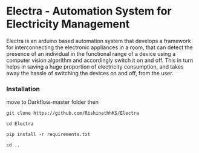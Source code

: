 # Electra - Automation System for Electricity Management

Electra is an arduino based automation system that develops a framework for interconnecting the electronic appliances in a room, that can detect the presence of an individual in the functional range of a device using a computer vision algorithm and accordingly switch it on and off. This in turn helps in saving a huge proportion of electricity consumption, and takes away the hassle of switching the devices on and off, from the user.


### Installation

move to Darkflow-master folder then

```
git clone https://github.com/RishinathhKS/Electra

cd Electra

pip install -r requirements.txt

cd ..
```

